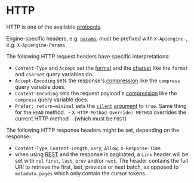# HTTP

HTTP is one of the available [protocols](../syntax/protocols.md).

Engine-specific headers, e.g. [`params`](../arguments/params.md), must be prefixed
with `X-Apiengine-`, e.g. `X-Apiengine-Params`.

The following HTTP request headers have specific interpretations:
  - `Content-Type` and `Accept` set the [format](../arguments/formats.md) and the
    [charset](../arguments/formats.md#charsets) like the `format` and `charset`
    query variables do.
  - `Accept-Encoding` sets the response's [compression](../arguments/compression.md)
    like the `compress` query variable does.
  - `Content-Encoding` sets the request payload's
    [compression](../arguments/compression.md) like the `compress` query variable
    does.
  - `Prefer: return=minimal` sets the [`silent`](../arguments/silent.md)
    [argument](../syntax/rpc.md#rpc) to `true`. Same thing for the `HEAD` method.
  - `X-HTTP-Method-Override: METHOD` overrides the current HTTP method
    (which must be `POST`)

The following HTTP response headers might be set, depending on the response:
  - `Content-Type`, `Content-Length`, `Vary`, `Allow`, `X-Response-Time`
  - when using [REST](../syntax/rest.md) and the response is paginated, a
    `Link` header
    will be set with `rel` `first`, `last`, `prev` and/or `next`. The header
    contains the full URI to retrieve the first, last, previous or next batch,
    as opposed to `metadata.pages` which only contain the cursor tokens.
